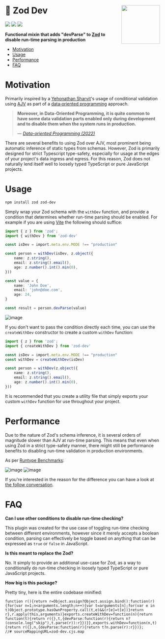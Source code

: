 <!-- omit in toc -->
# 🐇 Zod Dev <img align="right" src="https://m.media-amazon.com/images/W/MEDIAX_792452-T2/images/I/714Gevq7rtL.jpg" width="125">
[![](https://img.shields.io/npm/v/zod-dev)](https://www.npmjs.com/package/zod-dev)
[![](https://img.shields.io/npm/dm/zod-dev.svg)](https://www.npmjs.com/package/zod-dev)
![](https://img.shields.io/github/stars/schalkventer/zod-dev?style=social) 

**Functional mixin that adds "devParse" to [Zod](https://zod.dev/) to disable
run-time parsing in production**  

- [Motivation](#motivation)
- [Usage](#usage)
- [Performance](#performance)
- [FAQ](#faq)


# Motivation

Primarily inspired by a
[Yehonathan&nbsp;Sharvit](https://www.manning.com/books/data-oriented-programming)'s
usage of conditional validation using [AJV](https://ajv.js.org/) as part of a
[data&#8209;oriented&nbsp;programming](https://en.wikipedia.org/wiki/Data-oriented_design)
approach.

>**Moreover, in Data-Oriented Programming, it is quite common to have some data
> validation parts enabled only during development and to disable them when the
> system runs in production.**
>
> — _[Data-oriented Programming
> (2022)]([https://www.manning.com/books/data-oriented-programming](https://blog.klipse.tech/javascript/2021/09/30/data-validation-with-json-schema.html))_

There are several benefits to using Zod over AJV, most prominent being automatic
inference of static types from schemas. However, Zod is primarily designed for
strict Typescript type-safety, especially for usage at the edges of your
project's data ingress and egress. For this reason, Zod does not naturally lend
itself well to loosely typed TypeScript or pure JavaScript projects. 

# Usage

```bash
npm install zod zod-dev
```

Simply wrap your Zod schema with the `withDev` function, and provide a condition
that determines whether run-time parsing should be enabled. For example if you
are using [Vite]() the following should suffice:

```ts
import { z } from 'zod';
import { withDev } from 'zod-dev'

const isDev = import.meta.env.MODE !== "production"

const person = withDev(isDev, z.object({
    name: z.string(),
    email: z.string().email(),
    age: z.number().int().min(0),
}))

const value = {
    name: 'John Doe',
    email: 'john@doe.com',
    age: 24,
}

const result = person.devParse(value)
```

![image](https://github.com/schalkventer/zod-dev/assets/14258328/175e5f9d-0b5e-4804-b04e-e20bd36c04f0)

If you don't want to pass the condition directly each time, you can use the
`createWithDev` constructor to create a custom `withDev` function:

```ts
import { z } from 'zod';
import { createWithDev } from 'zod-dev'

const isDev = import.meta.env.MODE !== "production"
const withDev = createWithDev(isDev)

const person = withDev(z.object({
    name: z.string(),
    email: z.string().email(),
    age: z.number().int().min(0),
}))
```

It is recommended that you create a utility file that simply exports your custom
`withDev` function for use throughout your project.

# Performance

Due to the nature of Zod's schema inference, it is several orders of magnitude
slower than AJV at run-time parsing. This means that even when using Zod in a
strict type-safety manner, there might still be performance benefits to
disabling run-time validation in production environments.

As per [Runtype
Benchmarks](https://moltar.github.io/typescript-runtime-type-benchmarks/):

![image](https://github.com/schalkventer/zod-dev/assets/14258328/490bbee0-d27c-44b1-a9d2-a151fc5aa756)
![image](https://github.com/schalkventer/zod-dev/assets/14258328/a01fa8a7-6a34-4fcc-96da-0571f18b1345)

If you're interested in the reason for the difference you can have a look at
[the follow conversation](https://github.com/colinhacks/zod/issues/205).

# FAQ

**Can I use other conditions to disable run-time checking?**

This plugin was created for the use case of toggling run-time checking between
different environments, however since it merely accepts a boolean condition,
parsing can effectively be toggle based on anything that can be expressed as
`true` or `false` in JavaScript.

**Is this meant to replace the Zod?**

No. It simply to provide an additional use-case for Zod, as a way to
conditionally do run-time checking in loosely typed TypeScript or pure
JavaScript projects.

**How big is this package?**

Pretty tiny, here is the entire codebase minified:

```
function r(){return r=Object.assign?Object.assign.bind():function(r){for(var n=1;n<arguments.length;n++){var t=arguments[n];for(var e in t)Object.prototype.hasOwnProperty.call(t,e)&&(r[e]=t[e])}return r},r.apply(this,arguments)}exports.createWithDev=function(n){return function(t){return r({},t,{devParse:function(r){return n?(console.log("skip"),t.parse(r)):r}})}},exports.withDev=function(n,t){return r({},n,{devParse:function(r){return t?n.parse(r):r}})};
//# sourceMappingURL=zod-dev.cjs.map
```
